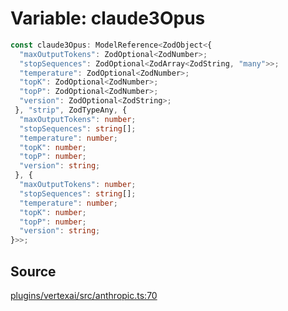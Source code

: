 # Variable: claude3Opus

```ts
const claude3Opus: ModelReference<ZodObject<{
  "maxOutputTokens": ZodOptional<ZodNumber>;
  "stopSequences": ZodOptional<ZodArray<ZodString, "many">>;
  "temperature": ZodOptional<ZodNumber>;
  "topK": ZodOptional<ZodNumber>;
  "topP": ZodOptional<ZodNumber>;
  "version": ZodOptional<ZodString>;
 }, "strip", ZodTypeAny, {
  "maxOutputTokens": number;
  "stopSequences": string[];
  "temperature": number;
  "topK": number;
  "topP": number;
  "version": string;
 }, {
  "maxOutputTokens": number;
  "stopSequences": string[];
  "temperature": number;
  "topK": number;
  "topP": number;
  "version": string;
}>>;
```

## Source

[plugins/vertexai/src/anthropic.ts:70](https://github.com/firebase/genkit/blob/2b0be364306d92a8e7d13efc2da4fb04c1d21e29/js/plugins/vertexai/src/anthropic.ts#L70)
